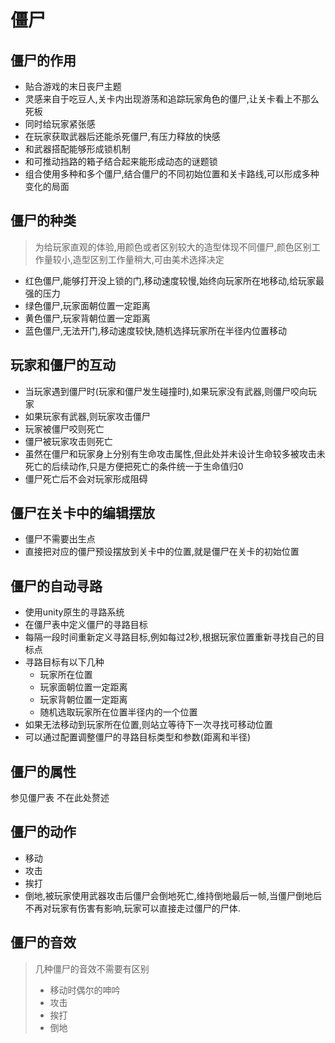 僵尸
====

僵尸的作用
----------

-	贴合游戏的末日丧尸主题
-	灵感来自于吃豆人,关卡内出现游荡和追踪玩家角色的僵尸,让关卡看上不那么死板
-	同时给玩家紧张感
-	在玩家获取武器后还能杀死僵尸,有压力释放的快感
-	和武器搭配能够形成锁机制
-	和可推动挡路的箱子结合起来能形成动态的谜题锁
-	组合使用多种和多个僵尸,结合僵尸的不同初始位置和关卡路线,可以形成多种变化的局面

僵尸的种类
----------

> 为给玩家直观的体验,用颜色或者区别较大的造型体现不同僵尸,颜色区别工作量较小,造型区别工作量稍大,可由美术选择决定

-	红色僵尸,能够打开没上锁的门,移动速度较慢,始终向玩家所在地移动,给玩家最强的压力
-	绿色僵尸,玩家面朝位置一定距离
-	黄色僵尸,玩家背朝位置一定距离
-	蓝色僵尸,无法开门,移动速度较快,随机选择玩家所在半径内位置移动

玩家和僵尸的互动
----------------

-	当玩家遇到僵尸时(玩家和僵尸发生碰撞时),如果玩家没有武器,则僵尸咬向玩家
-	如果玩家有武器,则玩家攻击僵尸
-	玩家被僵尸咬则死亡
-	僵尸被玩家攻击则死亡
-	虽然在僵尸和玩家身上分别有生命攻击属性,但此处并未设计生命较多被攻击未死亡的后续动作,只是方便把死亡的条件统一于生命值归0
-	僵尸死亡后不会对玩家形成阻碍

僵尸在关卡中的编辑摆放
----------------------

-	僵尸不需要出生点
-	直接把对应的僵尸预设摆放到关卡中的位置,就是僵尸在关卡的初始位置

僵尸的自动寻路
--------------

-	使用unity原生的寻路系统
-	在僵尸表中定义僵尸的寻路目标
-	每隔一段时间重新定义寻路目标,例如每过2秒,根据玩家位置重新寻找自己的目标点
-	寻路目标有以下几种
	-	玩家所在位置
	-	玩家面朝位置一定距离
	-	玩家背朝位置一定距离
	-	随机选取玩家所在位置半径内的一个位置
-	如果无法移动到玩家所在位置,则站立等待下一次寻找可移动位置
-	可以通过配置调整僵尸的寻路目标类型和参数(距离和半径)

僵尸的属性
----------

参见僵尸表 不在此处赘述

僵尸的动作
----------

-	移动
-	攻击
-	挨打
-	倒地,被玩家使用武器攻击后僵尸会倒地死亡,维持倒地最后一帧,当僵尸倒地后不再对玩家有伤害有影响,玩家可以直接走过僵尸的尸体.

僵尸的音效
----------

> 几种僵尸的音效不需要有区别
>
> -	移动时偶尔的呻吟
> -	攻击
> -	挨打
> -	倒地
